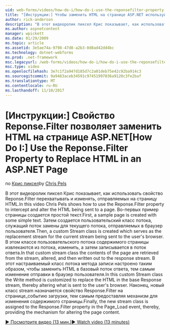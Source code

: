 ```yaml
---
uid: web-forms/videos/how-do-i/how-do-i-use-the-reponsefilter-property-to-replace-html-in-an-aspnet-page
title: "[Инструкции:] Чтобы заменить HTML на странице ASP.NET используйте свойство Reponse.Filter | Документы Microsoft"
author: rick-anderson
description: "В этот видеоролик пиксел Крис показывает, как использовать свойство Reponse.Filter перехватывать и изменять, отправляемых на страницу HTML. Во-первых пример страницы создается w..."
ms.author: aspnetcontent
manager: wpickett
ms.date: 01/29/2009
ms.topic: article
ms.assetid: 3e5ae74a-9798-47d8-a2b3-0d8ad42dd4bc
ms.technology: dotnet-webforms
ms.prod: .net-framework
msc.legacyurl: /web-forms/videos/how-do-i/how-do-i-use-the-reponsefilter-property-to-replace-html-in-an-aspnet-page
msc.type: video
ms.openlocfilehash: 3e7c1f2a947d185d7c2a01deb75e42c92ba914c3
ms.sourcegitcommit: 9a9483aceb34591c97451997036a9120c3fe2baf
ms.translationtype: MT
ms.contentlocale: ru-RU
ms.lasthandoff: 11/10/2017
---
```

<a name="how-do-i-use-the-reponsefilter-property-to-replace-html-in-an-aspnet-page"></a><span data-ttu-id="472bb-104">[Инструкции:] Свойство Reponse.Filter позволяет заменить HTML на странице ASP.NET</span><span class="sxs-lookup"><span data-stu-id="472bb-104">[How Do I:] Use the Reponse.Filter Property to Replace HTML in an ASP.NET Page</span></span>
====================
<span data-ttu-id="472bb-105">по [Крис пиксел](https://twitter.com/chrispels)</span><span class="sxs-lookup"><span data-stu-id="472bb-105">by [Chris Pels](https://twitter.com/chrispels)</span></span>

<span data-ttu-id="472bb-106">В этот видеоролик пиксел Крис показывает, как использовать свойство Reponse.Filter перехватывать и изменять, отправляемых на страницу HTML.</span><span class="sxs-lookup"><span data-stu-id="472bb-106">In this video Chris Pels shows how to use the Reponse.Filter property to intercept and alter the HTML being sent to a page.</span></span> <span data-ttu-id="472bb-107">Во-первых пример страницы создается простой текст.</span><span class="sxs-lookup"><span data-stu-id="472bb-107">First, a sample page is created with some simple text.</span></span> <span data-ttu-id="472bb-108">Затем создается пользовательский класс потока, служащий поток замены для текущего потока, отправляемых в браузер пользователя.</span><span class="sxs-lookup"><span data-stu-id="472bb-108">Then, a custom Stream class is created which serves as the replacement stream for the current stream being sent to the user's browser.</span></span> <span data-ttu-id="472bb-109">В этом классе пользовательского потока содержимого страницы извлекаются из потока, изменить, а затем записывается в поток ответа.</span><span class="sxs-lookup"><span data-stu-id="472bb-109">In that custom stream class the contents of the page are retrieved from the stream, altered, and then written out to the response stream.</span></span> <span data-ttu-id="472bb-110">В этот настраиваемый класс потока метода записи настроено таким образом, чтобы заменить HTML в базовый поток ответа, тем самым изменение отправки в браузер пользователя.</span><span class="sxs-lookup"><span data-stu-id="472bb-110">In this custom Stream class the Write method is customized to replace the HTML in the base Response stream, thereby altering what is sent to the user's browser.</span></span> <span data-ttu-id="472bb-111">Наконец, новый класс stream назначается свойство Response.Filter на странице\_событию загрузки, тем самым предоставляя механизм для изменения содержимого страницы.</span><span class="sxs-lookup"><span data-stu-id="472bb-111">Finally, the new stream class is assigned to the Response.Filter property in the Page\_Load event, thereby, providing the mechanism for altering the page content.</span></span>

[<span data-ttu-id="472bb-112">&#9654; Посмотрите видео (13 мин.)</span><span class="sxs-lookup"><span data-stu-id="472bb-112">&#9654; Watch video (13 minutes)</span></span>](https://channel9.msdn.com/Blogs/ASP-NET-Site-Videos/how-do-i-use-the-reponsefilter-property-to-replace-html-in-an-aspnet-page)
